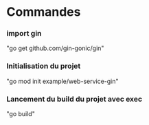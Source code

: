 # Commandes

### import gin
"go get github.com/gin-gonic/gin"


### Initialisation du projet
"go mod init example/web-service-gin"

### Lancement du build du projet avec exec
"go build"